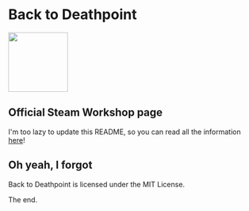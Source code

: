 # Back to Deathpoint
<img src="http://i.imgur.com/U8zpqGz.png" width="120">

## Official Steam Workshop page
I'm too lazy to update this README, so you can read all the information [here](http://steamcommunity.com/sharedfiles/filedetails/?id=689751409)!

## Oh yeah, I forgot
Back to Deathpoint is licensed under the MIT License.

The end.
